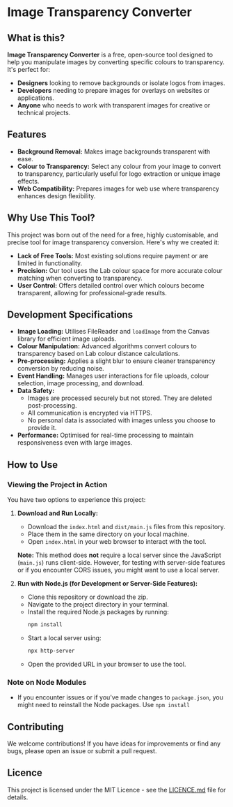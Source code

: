 # Image Transparency Converter

## What is this?

**Image Transparency Converter** is a free, open-source tool designed to help you manipulate images by converting specific colours to transparency. It's perfect for:

- **Designers** looking to remove backgrounds or isolate logos from images.
- **Developers** needing to prepare images for overlays on websites or applications.
- **Anyone** who needs to work with transparent images for creative or technical projects.

## Features

- **Background Removal:** Makes image backgrounds transparent with ease.
- **Colour to Transparency:** Select any colour from your image to convert to transparency, particularly useful for logo extraction or unique image effects.
- **Web Compatibility:** Prepares images for web use where transparency enhances design flexibility.

## Why Use This Tool?

This project was born out of the need for a free, highly customisable, and precise tool for image transparency conversion. Here's why we created it:

- **Lack of Free Tools:** Most existing solutions require payment or are limited in functionality.
- **Precision:** Our tool uses the Lab colour space for more accurate colour matching when converting to transparency.
- **User Control:** Offers detailed control over which colours become transparent, allowing for professional-grade results.

## Development Specifications

- **Image Loading:** Utilises FileReader and `loadImage` from the Canvas library for efficient image uploads.
- **Colour Manipulation:** Advanced algorithms convert colours to transparency based on Lab colour distance calculations.
- **Pre-processing:** Applies a slight blur to ensure cleaner transparency conversion by reducing noise.
- **Event Handling:** Manages user interactions for file uploads, colour selection, image processing, and download.
- **Data Safety:**
  - Images are processed securely but not stored. They are deleted post-processing.
  - All communication is encrypted via HTTPS.
  - No personal data is associated with images unless you choose to provide it.
- **Performance:** Optimised for real-time processing to maintain responsiveness even with large images.

## How to Use

### Viewing the Project in Action

You have two options to experience this project:

1. **Download and Run Locally:**

   - Download the `index.html` and `dist/main.js` files from this repository.
   - Place them in the same directory on your local machine.
   - Open `index.html` in your web browser to interact with the tool.

   **Note:** This method does **not** require a local server since the JavaScript (`main.js`) runs client-side. However, for testing with server-side features or if you encounter CORS issues, you might want to use a local server.

2. **Run with Node.js (for Development or Server-Side Features):**
   - Clone this repository or download the zip.
   - Navigate to the project directory in your terminal.
   - Install the required Node.js packages by running:
     ```bash
     npm install
     ```
   - Start a local server using:
     ```bash
     npx http-server
     ```
   - Open the provided URL in your browser to use the tool.

### Note on Node Modules

- If you encounter issues or if you've made changes to `package.json`, you might need to reinstall the Node packages. Use `npm install`

## Contributing

We welcome contributions! If you have ideas for improvements or find any bugs, please open an issue or submit a pull request.

## Licence

This project is licensed under the MIT Licence - see the [LICENCE.md](LICENCE.md) file for details.
